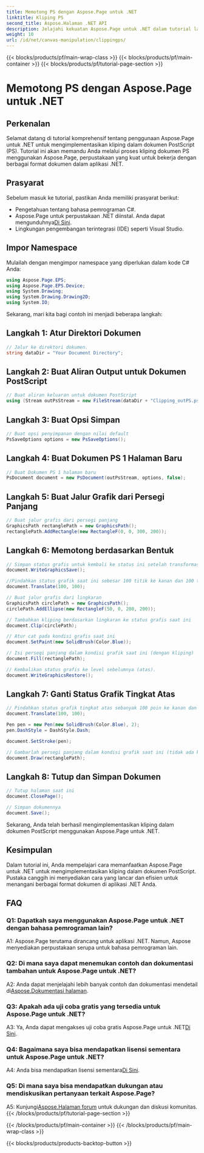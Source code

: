 ```yaml
---
title: Memotong PS dengan Aspose.Page untuk .NET
linktitle: Kliping PS
second_title: Aspose.Halaman .NET API
description: Jelajahi kekuatan Aspose.Page untuk .NET dalam tutorial langkah demi langkah tentang pemotongan dokumen PostScript. Pelajari cara meningkatkan kemampuan pemrosesan dokumen Anda dengan mudah.
weight: 10
url: /id/net/canvas-manipulation/clippingps/
---
```


{{< blocks/products/pf/main-wrap-class >}}
{{< blocks/products/pf/main-container >}}
{{< blocks/products/pf/tutorial-page-section >}}

# Memotong PS dengan Aspose.Page untuk .NET

## Perkenalan

Selamat datang di tutorial komprehensif tentang penggunaan Aspose.Page untuk .NET untuk mengimplementasikan kliping dalam dokumen PostScript (PS). Tutorial ini akan memandu Anda melalui proses kliping dokumen PS menggunakan Aspose.Page, perpustakaan yang kuat untuk bekerja dengan berbagai format dokumen dalam aplikasi .NET.

## Prasyarat

Sebelum masuk ke tutorial, pastikan Anda memiliki prasyarat berikut:

- Pengetahuan tentang bahasa pemrograman C#.
-  Aspose.Page untuk perpustakaan .NET diinstal. Anda dapat mengunduhnya[Di Sini](https://releases.aspose.com/page/net/).
- Lingkungan pengembangan terintegrasi (IDE) seperti Visual Studio.

## Impor Namespace

Mulailah dengan mengimpor namespace yang diperlukan dalam kode C# Anda:

```csharp
using Aspose.Page.EPS;
using Aspose.Page.EPS.Device;
using System.Drawing;
using System.Drawing.Drawing2D;
using System.IO;
```

Sekarang, mari kita bagi contoh ini menjadi beberapa langkah:

## Langkah 1: Atur Direktori Dokumen

```csharp
// Jalur ke direktori dokumen.
string dataDir = "Your Document Directory";
```

## Langkah 2: Buat Aliran Output untuk Dokumen PostScript

```csharp
// Buat aliran keluaran untuk dokumen PostScript
using (Stream outPsStream = new FileStream(dataDir + "Clipping_outPS.ps", FileMode.Create))
```

## Langkah 3: Buat Opsi Simpan

```csharp
// Buat opsi penyimpanan dengan nilai default
PsSaveOptions options = new PsSaveOptions();
```

## Langkah 4: Buat Dokumen PS 1 Halaman Baru

```csharp
// Buat Dokumen PS 1 halaman baru
PsDocument document = new PsDocument(outPsStream, options, false);
```

## Langkah 5: Buat Jalur Grafik dari Persegi Panjang

```csharp
// Buat jalur grafis dari persegi panjang
GraphicsPath rectanglePath = new GraphicsPath();
rectanglePath.AddRectangle(new RectangleF(0, 0, 300, 200));
```

## Langkah 6: Memotong berdasarkan Bentuk

```csharp
// Simpan status grafis untuk kembali ke status ini setelah transformasi
document.WriteGraphicsSave();

//Pindahkan status grafik saat ini sebesar 100 titik ke kanan dan 100 titik ke bawah.
document.Translate(100, 100);

// Buat jalur grafis dari lingkaran
GraphicsPath circlePath = new GraphicsPath();
circlePath.AddEllipse(new RectangleF(50, 0, 200, 200));

// Tambahkan kliping berdasarkan lingkaran ke status grafis saat ini
document.Clip(circlePath);

// Atur cat pada kondisi grafis saat ini
document.SetPaint(new SolidBrush(Color.Blue));

// Isi persegi panjang dalam kondisi grafik saat ini (dengan kliping)
document.Fill(rectanglePath);

// Kembalikan status grafis ke level sebelumnya (atas).
document.WriteGraphicsRestore();
```

## Langkah 7: Ganti Status Grafik Tingkat Atas

```csharp
// Pindahkan status grafik tingkat atas sebanyak 100 poin ke kanan dan 100 poin ke bawah.
document.Translate(100, 100);

Pen pen = new Pen(new SolidBrush(Color.Blue), 2);
pen.DashStyle = DashStyle.Dash;

document.SetStroke(pen);

// Gambarlah persegi panjang dalam kondisi grafik saat ini (tidak ada kliping) di atas persegi panjang yang terpotong
document.Draw(rectanglePath);
```

## Langkah 8: Tutup dan Simpan Dokumen

```csharp
// Tutup halaman saat ini
document.ClosePage();

// Simpan dokumennya
document.Save();
```

Sekarang, Anda telah berhasil mengimplementasikan kliping dalam dokumen PostScript menggunakan Aspose.Page untuk .NET.

## Kesimpulan

Dalam tutorial ini, Anda mempelajari cara memanfaatkan Aspose.Page untuk .NET untuk mengimplementasikan kliping dalam dokumen PostScript. Pustaka canggih ini menyediakan cara yang lancar dan efisien untuk menangani berbagai format dokumen di aplikasi .NET Anda.

## FAQ

### Q1: Dapatkah saya menggunakan Aspose.Page untuk .NET dengan bahasa pemrograman lain?

A1: Aspose.Page terutama dirancang untuk aplikasi .NET. Namun, Aspose menyediakan perpustakaan serupa untuk bahasa pemrograman lain.

### Q2: Di mana saya dapat menemukan contoh dan dokumentasi tambahan untuk Aspose.Page untuk .NET?

 A2: Anda dapat menjelajahi lebih banyak contoh dan dokumentasi mendetail di[Aspose.Dokumentasi halaman](https://reference.aspose.com/page/net/).

### Q3: Apakah ada uji coba gratis yang tersedia untuk Aspose.Page untuk .NET?

 A3: Ya, Anda dapat mengakses uji coba gratis Aspose.Page untuk .NET[Di Sini](https://releases.aspose.com/).

### Q4: Bagaimana saya bisa mendapatkan lisensi sementara untuk Aspose.Page untuk .NET?

 A4: Anda bisa mendapatkan lisensi sementara[Di Sini](https://purchase.aspose.com/temporary-license/).

### Q5: Di mana saya bisa mendapatkan dukungan atau mendiskusikan pertanyaan terkait Aspose.Page?

 A5: Kunjungi[Aspose.Halaman forum](https://forum.aspose.com/c/page/39) untuk dukungan dan diskusi komunitas.
{{< /blocks/products/pf/tutorial-page-section >}}

{{< /blocks/products/pf/main-container >}}
{{< /blocks/products/pf/main-wrap-class >}}

{{< blocks/products/products-backtop-button >}}
